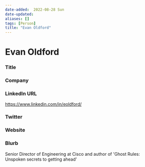 ```yaml
---
date-added:  2022-08-28 Sun
date-updated: 
aliases: []
tags: [Person]
title: "Evan Oldford"
---
```


# Evan Oldford

### Title


### Company


### LinkedIn URL
https://www.linkedin.com/in/eoldford/

### Twitter


### Website



### Blurb
Senior Director of Engineering at Cisco and author of 'Ghost Rules: Unspoken secrets to getting ahead'



